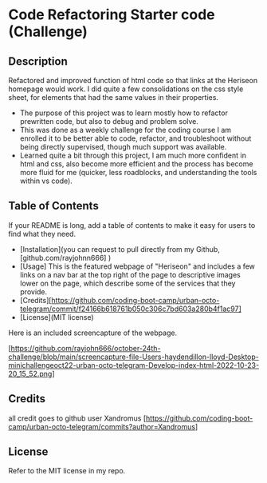 # Code Refactoring Starter code (Challenge)

## Description
Refactored and improved function of html code so that links at the Heriseon homepage would work. I did quite a few consolidations on the css style sheet, for elements that had the same values in their properties.

- The purpose of this project was to learn mostly how to refactor prewritten code, but also to debug and problem solve.
- This was done as a weekly challenge for the coding course I am enrolled it to be better able to code, refactor, and troubleshoot without being directly supervised, though much support was available.
- Learned quite a bit through this project, I am much more confident in html and css, also become more efficient and the process has become more fluid for me (quicker, less roadblocks, and understanding the tools within vs code).

## Table of Contents

If your README is long, add a table of contents to make it easy for users to find what they need.

- [Installation](you can request to pull directly from my Github, [github.com/rayjohnn666] )
- [Usage] This is the featured webpage of "Heriseon" and includes a few links on a nav bar at the top right of the page to descriptive images lower on the page, which describe some of the services that they provide.
- [Credits][https://github.com/coding-boot-camp/urban-octo-telegram/commit/f24166b618761b050c306c7bd603a280b4f1ac97]
- [License](MIT license)


Here is an included screencapture of the webpage.

[https://github.com/rayjohn666/october-24th-challenge/blob/main/screencapture-file-Users-haydendillon-lloyd-Desktop-minichallengeoct22-urban-octo-telegram-Develop-index-html-2022-10-23-20_15_52.png]

## Credits

all credit goes to github user Xandromus
[https://github.com/coding-boot-camp/urban-octo-telegram/commits?author=Xandromus]


## License

Refer to the MIT license in my repo.

